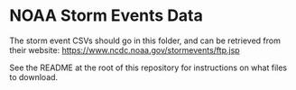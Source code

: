 # NOAA Storm Events Data
The storm event CSVs should go in this folder, and can be retrieved from their website: https://www.ncdc.noaa.gov/stormevents/ftp.jsp

See the README at the root of this repository for instructions on what files to download.